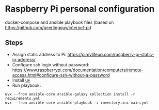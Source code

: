# Raspberry Pi personal configuration
docker-compose and ansible playbook files (based on https://github.com/geerlingguy/internet-pi)

## Steps
- Assign static address to Pi:  https://pimylifeup.com/raspberry-pi-static-ip-address/
- Configure ssh login without password: https://www.raspberrypi.com/documentation/computers/remote-access.html#configure-ssh-without-a-password
- Install [uv](https://github.com/astral-sh/uv?tab=readme-ov-file#installation)
- Run playbook:
```
uvx --from ansible-core ansible-galaxy collection install -r requirements.yml
uvx --from ansible-core ansible-playbook -i inventory.ini main.yml
```
